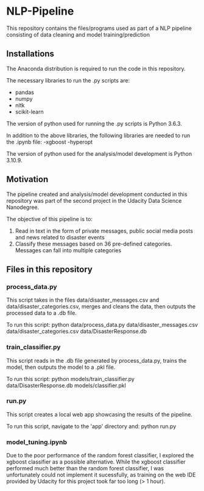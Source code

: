 # NLP-Pipeline
This repository contains the files/programs used as part of a NLP pipeline consisting of data cleaning and model training/prediction

## Installations
The Anaconda distribution is required to run the code in this repository.

The necessary libraries to run the .py scripts are: 
- pandas
- numpy
- nltk
- scikit-learn

The version of python used for running the .py scripts is Python 3.6.3. 

In addition to the above libraries, the following libraries are needed to run the .ipynb file:
-xgboost
-hyperopt

The version of python used for the analysis/model development is Python 3.10.9. 

## Motivation

The pipeline created and analysis/model development conducted in this repository was part of the second project in the Udacity Data Science Nanodegree.

The objective of this pipeline is to:
1. Read in text in the form of private messages, public social media posts and news related to disaster events
2. Classify these messages based on 36 pre-defined categories. Messages can fall into multiple categories

## Files in this repository

### process_data.py

This script takes in the files data/disaster_messages.csv and data/disaster_categories.csv, merges and cleans the data, then outputs the processed data to a .db file.

To run this script: python data/process_data.py data/disaster_messages.csv data/disaster_categories.csv data/DisasterResponse.db

### train_classifier.py

This script reads in the .db file generated by process_data.py, trains the model, then outputs the model to a .pkl file.

To run this script: python models/train_classifier.py data/DisasterResponse.db models/classifier.pkl

### run.py

This script creates a local web app showcasing the results of the pipeline.

To run this script, navigate to the 'app' directory and: python run.py
### model_tuning.ipynb

Due to the poor performance of the random forest classifier, I explored the xgboost classifier as a possible alternative. While the xgboost classifier performed much better than the random forest classifier, I was unfortunately could not implement it sucessfully, as training on the web IDE provided by Udacity for this project took far too long (> 1 hour). 
